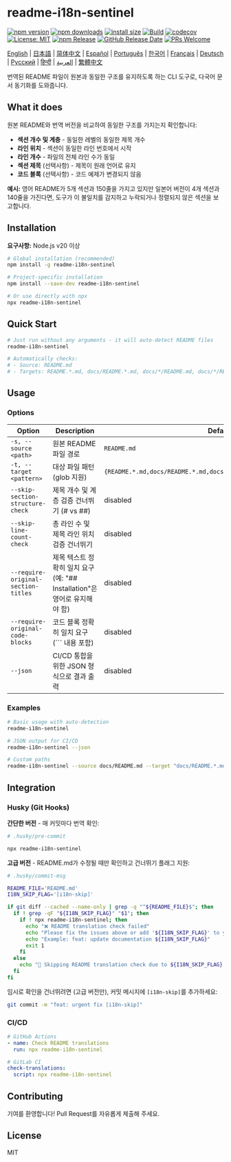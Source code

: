# readme-i18n-sentinel

[![npm version](https://img.shields.io/npm/v/readme-i18n-sentinel.svg)](https://www.npmjs.com/package/readme-i18n-sentinel)
[![npm downloads](https://img.shields.io/npm/dm/readme-i18n-sentinel.svg)](https://www.npmjs.com/package/readme-i18n-sentinel)
[![install size](https://packagephobia.com/badge?p=readme-i18n-sentinel)](https://packagephobia.com/result?p=readme-i18n-sentinel)
[![Build](https://github.com/sugurutakahashi-1234/readme-i18n-sentinel/actions/workflows/ci-push-main.yml/badge.svg)](https://github.com/sugurutakahashi-1234/readme-i18n-sentinel/actions/workflows/ci-push-main.yml)
[![codecov](https://codecov.io/gh/sugurutakahashi-1234/readme-i18n-sentinel/graph/badge.svg)](https://codecov.io/gh/sugurutakahashi-1234/readme-i18n-sentinel)
[![License: MIT](https://img.shields.io/badge/License-MIT-yellow.svg)](https://opensource.org/licenses/MIT)
[![npm Release](https://github.com/sugurutakahashi-1234/readme-i18n-sentinel/actions/workflows/cd-npm-release.yml/badge.svg)](https://github.com/sugurutakahashi-1234/readme-i18n-sentinel/actions/workflows/cd-npm-release.yml)
[![GitHub Release Date](https://img.shields.io/github/release-date/sugurutakahashi-1234/readme-i18n-sentinel)](https://github.com/sugurutakahashi-1234/readme-i18n-sentinel/releases)
[![PRs Welcome](https://img.shields.io/badge/PRs-welcome-brightgreen.svg)](https://github.com/sugurutakahashi-1234/readme-i18n-sentinel/pulls)

[English](README.md) | [日本語](README.ja.md) | [简体中文](README.zh-CN.md) | [Español](README.es.md) | [Português](README.pt-BR.md) | [한국어](README.ko.md) | [Français](README.fr.md) | [Deutsch](README.de.md) | [Русский](README.ru.md) | [हिन्दी](README.hi.md) | [العربية](README.ar.md) | [繁體中文](README.zh-TW.md)

번역된 README 파일이 원본과 동일한 구조를 유지하도록 하는 CLI 도구로, 다국어 문서 동기화를 도와줍니다.

## What it does

원본 README와 번역 버전을 비교하여 동일한 구조를 가지는지 확인합니다:
- **섹션 개수 및 계층** - 동일한 레벨의 동일한 제목 개수
- **라인 위치** - 섹션이 동일한 라인 번호에서 시작
- **라인 개수** - 파일의 전체 라인 수가 동일
- **섹션 제목** (선택사항) - 제목이 원래 언어로 유지
- **코드 블록** (선택사항) - 코드 예제가 변경되지 않음

**예시:** 영어 README가 5개 섹션과 150줄을 가지고 있지만 일본어 버전이 4개 섹션과 140줄을 가진다면, 도구가 이 불일치를 감지하고 누락되거나 정렬되지 않은 섹션을 보고합니다.

## Installation

**요구사항:** Node.js v20 이상

```bash
# Global installation (recommended)
npm install -g readme-i18n-sentinel

# Project-specific installation
npm install --save-dev readme-i18n-sentinel

# Or use directly with npx
npx readme-i18n-sentinel
```

## Quick Start

```bash
# Just run without any arguments - it will auto-detect README files
readme-i18n-sentinel

# Automatically checks:
# - Source: README.md
# - Targets: README.*.md, docs/README.*.md, docs/*/README.md, docs/*/README.*.md
```

## Usage

### Options

| Option                              | Description                                                                          | Default                                                              |
| ----------------------------------- | ------------------------------------------------------------------------------------ | -------------------------------------------------------------------- |
| `-s, --source <path>`               | 원본 README 파일 경로                                                                | `README.md`                                                          |
| `-t, --target <pattern>`            | 대상 파일 패턴 (glob 지원)                                                           | `{README.*.md,docs/README.*.md,docs/*/README.md,docs/*/README.*.md}` |
| `--skip-section-structure-check`    | 제목 개수 및 계층 검증 건너뛰기 (# vs ##)                                             | disabled                                                             |
| `--skip-line-count-check`           | 총 라인 수 및 제목 라인 위치 검증 건너뛰기                                            | disabled                                                             |
| `--require-original-section-titles` | 제목 텍스트 정확히 일치 요구 (예: "## Installation"은 영어로 유지해야 함)                | disabled                                                             |
| `--require-original-code-blocks`    | 코드 블록 정확히 일치 요구 (``` 내용 포함)                                            | disabled                                                             |
| `--json`                            | CI/CD 통합을 위한 JSON 형식으로 결과 출력                                             | disabled                                                             |

### Examples

```bash
# Basic usage with auto-detection
readme-i18n-sentinel

# JSON output for CI/CD
readme-i18n-sentinel --json

# Custom paths
readme-i18n-sentinel --source docs/README.md --target "docs/README.*.md"
```

## Integration

### Husky (Git Hooks)

**간단한 버전** - 매 커밋마다 번역 확인:
```bash
# .husky/pre-commit

npx readme-i18n-sentinel
```

**고급 버전** - README.md가 수정될 때만 확인하고 건너뛰기 플래그 지원:
```bash
# .husky/commit-msg

README_FILE='README.md'
I18N_SKIP_FLAG='[i18n-skip]'

if git diff --cached --name-only | grep -q "^${README_FILE}$"; then
  if ! grep -qF "${I18N_SKIP_FLAG}" "$1"; then
    if ! npx readme-i18n-sentinel; then
      echo "❌ README translation check failed"
      echo "Please fix the issues above or add '${I18N_SKIP_FLAG}' to your commit message to skip this check."
      echo "Example: feat: update documentation ${I18N_SKIP_FLAG}"
      exit 1
    fi
  else
    echo "📖 Skipping README translation check due to ${I18N_SKIP_FLAG} flag"
  fi
fi
```

임시로 확인을 건너뛰려면 (고급 버전만), 커밋 메시지에 `[i18n-skip]`를 추가하세요:
```bash
git commit -m "feat: urgent fix [i18n-skip]"
```

### CI/CD

```yaml
# GitHub Actions
- name: Check README translations
  run: npx readme-i18n-sentinel

# GitLab CI
check-translations:
  script: npx readme-i18n-sentinel
```

## Contributing

기여를 환영합니다! Pull Request를 자유롭게 제출해 주세요.

## License

MIT